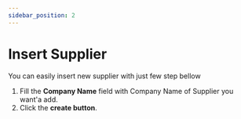 ```yaml
---
sidebar_position: 2
---
```


# Insert Supplier

You can easily insert new supplier with just few step bellow

1. Fill the **Company Name** field with Company Name of Supplier you want'a add.
2. Click the **create button**.
